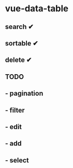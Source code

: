 # vue-data-table

## search    ✔
## sortable  ✔
## delete    ✔

## TODO
## - pagination
## - filter
## - edit
## - add
## - select
